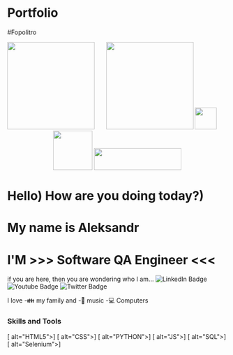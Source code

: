 # Portfolio
#Fopolitro
<div id="header" align="center">
   <img align="left" src="https://media.giphy.com/media/KA593kO0JvXMs/giphy.gif" width="200" height="200" />
   <img src="https://media.giphy.com/media/KA593kO0JvXMs/giphy.gif" width="200" height="200"/>
      <img src="https://media.giphy.com/media/KA593kO0JvXMs/giphy.gif" width="50" height="50"/>
      <img src="https://media.giphy.com/media/KA593kO0JvXMs/giphy.gif" width="90" height="90"/>
      <img src="https://media.giphy.com/media/KA593kO0JvXMs/giphy.gif" width="200" height="50"/>
  

</div>
<div id="header" alighn="center"> 
  <h1> Hello) How are you doing today?) </h1>
  <h1> My name is Aleksandr </h1>
</div>

<div alighn="center">
  <h1  alighn="center">I'M >>> Software QA Engineer <<< </h1>
</div>
<div>
 <a1> if you are here, then you are wondering who I am...</a1>

  <a2 href="https://www.linkedin.com/in/aleksandrguz/">
  <img src="https://img.shields.io/badge/LinkedIn-blue?style=for-the-badge&logo=linkedin&logoColor=white" alt="LinkedIn Badge"/>
    </a2>
  <a3 href="your-youtube-URL">
    <img src="https://img.shields.io/badge/YouTube-red?style=for-the-badge&logo=youtube&logoColor=white" alt="Youtube Badge"/>
  </a3>
  <a4 href="your-twitter-URL">
    <img src="https://img.shields.io/badge/Twitter-blue?style=for-the-badge&logo=twitter&logoColor=white" alt="Twitter Badge"/>
  </a4>
</div>
</div>

I love
-:family: my family and -🎵 music
-:computer: Computers 

### Skills and Tools
[<img align="left"> alt="HTML5">]
[<img align="left"> alt="CSS">]
[<img align="left"> alt="PYTHON">]
[<img align="left"> alt="JS">]
[<img align="left"> alt="SQL">]
[<img align="left"> alt="Selenium">]




[linkedin]: https://www.linkedin.com/in/aleksandrguz/

